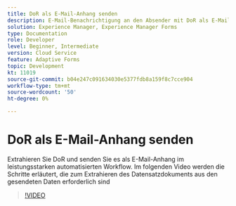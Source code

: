 ```yaml
---
title: DoR als E-Mail-Anhang senden
description: E-Mail-Benachrichtigung an den Absender mit DoR als E-Mail-Anhang senden
solution: Experience Manager, Experience Manager Forms
type: Documentation
role: Developer
level: Beginner, Intermediate
version: Cloud Service
feature: Adaptive Forms
topic: Development
kt: 11019
source-git-commit: b04e247c091634030e5377fdb8a159f8c7cce904
workflow-type: tm+mt
source-wordcount: '50'
ht-degree: 0%

---
```


# DoR als E-Mail-Anhang senden

Extrahieren Sie DoR und senden Sie es als E-Mail-Anhang im leistungsstarken automatisierten Workflow.
Im folgenden Video werden die Schritte erläutert, die zum Extrahieren des Datensatzdokuments aus den gesendeten Daten erforderlich sind
>[!VIDEO](https://video.tv.adobe.com/v/346731/?quality=12&learn=on)
